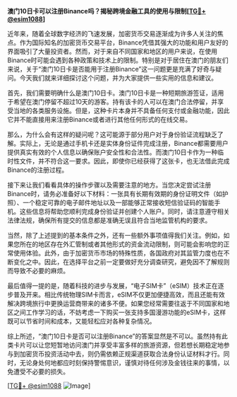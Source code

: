 **澳门10日卡可以注册Binance吗？揭秘跨境金融工具的使用与限制[[TG💪+ @esim1088](https://t.me/s/esim1088)]**

近年来，随着全球数字经济的飞速发展，加密货币交易逐渐成为许多人关注的焦点。作为国际知名的加密货币交易平台，Binance凭借其强大的功能和用户友好的界面吸引了大量投资者。然而，对于来自不同国家和地区的用户来说，在使用Binance时可能会遇到各种政策和技术上的限制。特别是对于居住在澳门的朋友们来说，关于“澳门10日卡是否能用于注册Binance”这一问题更是充满了好奇与疑问。今天我们就来详细探讨这个问题，并为大家提供一些实用的信息和建议。

首先，我们需要明确什么是澳门10日卡。澳门10日卡是一种短期旅游签证，适用于希望在澳门停留不超过10天的游客。持有该卡的人可以在澳门合法停留，并享受当地的各类服务设施。但是，这种卡片本身并不具备任何支付或金融功能，因此它并不能直接用来注册Binance或者进行其他任何形式的在线交易。

那么，为什么会有这样的疑问呢？这可能源于部分用户对于身份验证流程缺乏了解。实际上，无论是通过手机卡还是实体身份证件完成注册，Binance都需要用户提供真实有效的个人信息以确保账户安全性和合法性。而澳门10日卡作为一种临时性文件，并不符合这一要求。因此，即使你已经获得了这张卡，也无法借此完成Binance的注册过程。

接下来让我们看看具体的操作步骤以及需要注意的地方。当您决定尝试注册Binance时，请务必准备好以下材料：一张具有长期有效期的身份证明文件（如护照）、一个稳定可靠的电子邮件地址以及一部能够正常接收短信验证码的智能手机。这些信息将帮助您顺利完成身份验证并创建个人账户。同时，请注意遵守相关法律法规，确保所有提交的信息都是准确无误且符合当地监管机构的要求。

当然，除了上述提到的基本条件之外，还有一些额外事项值得我们关注。例如，如果您所在的地区存在外汇管制或者其他形式的资金流动限制，则可能会影响您的正常使用体验。此外，由于加密货币市场的特殊性质，各国政府对其监管力度也在不断变化之中。因此，在选择平台之前一定要做好充分调查研究，避免因不了解规则而导致不必要的麻烦。

最后值得一提的是，随着科技的进步与发展，“电子SIM卡”（eSIM）技术正在逐步普及开来。相比传统物理SIM卡而言，eSIM不仅更加便捷高效，而且还能有效解决跨境旅行中更换运营商带来的诸多不便。如果您经常需要往返于不同国家和地区之间工作学习的话，不妨考虑一下购买一张支持多国漫游功能的eSIM卡，这样既可以节省时间和成本，又能轻松应对各种复杂情况。

综上所述，“澳门10日卡是否可以注册Binance”的答案显然是不可以。虽然持有此类卡片可以让您短暂地访问澳门并享受丰富多样的旅游资源，但若想长期稳定地参与到加密货币投资活动中去，则仍需依赖正规渠道获取合法身份认证材料才行。同时，无论身处何地都应时刻保持警惕意识，谨慎对待任何涉及金钱往来的事情，以免遭受不必要的损失。

[[TG💪+ @esim1088](https://t.me/s/esim1088) ![Image](https://i.postimg.cc/4NQfJmqS/Snipaste-2025-05-13-00-14-12.png)]